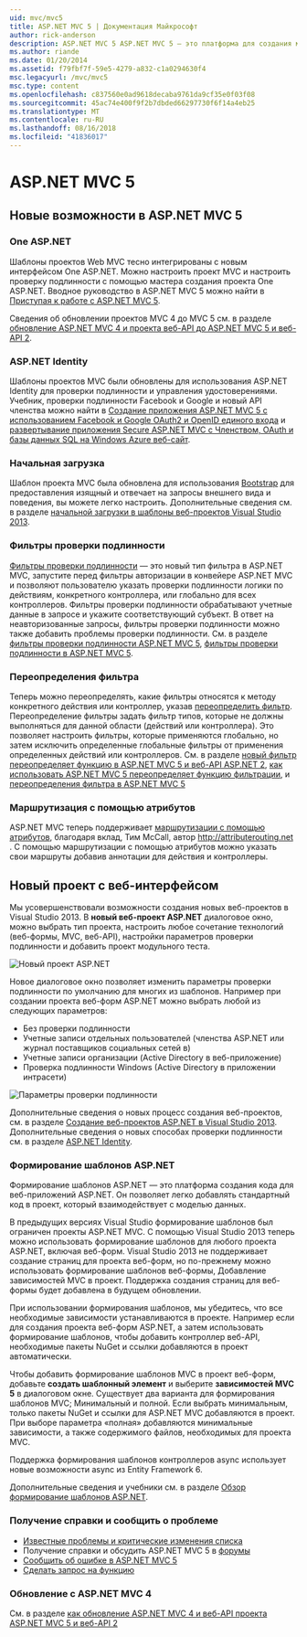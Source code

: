 ```yaml
---
uid: mvc/mvc5
title: ASP.NET MVC 5 | Документация Майкрософт
author: rick-anderson
description: ASP.NET MVC 5 ASP.NET MVC 5 — это платформа для создания масштабируемых, основанные на стандартах веб-приложений, с помощью хорошо проверенных шаблонах проектирования и мощь AS...
ms.author: riande
ms.date: 01/20/2014
ms.assetid: f79fbf7f-59e5-4279-a832-c1a0294630f4
msc.legacyurl: /mvc/mvc5
msc.type: content
ms.openlocfilehash: c837560e0ad9618decaba9761da9cf35e0f03f08
ms.sourcegitcommit: 45ac74e400f9f2b7dbded66297730f6f14a4eb25
ms.translationtype: MT
ms.contentlocale: ru-RU
ms.lasthandoff: 08/16/2018
ms.locfileid: "41836017"
---
```

<a name="aspnet-mvc-5"></a>ASP.NET MVC 5
====================
## <a name="whats-new-in-aspnet-mvc-5"></a>Новые возможности в ASP.NET MVC 5

### <a name="one-aspnet"></a>One ASP.NET

Шаблоны проектов Web MVC тесно интегрированы с новым интерфейсом One ASP.NET. Можно настроить проект MVC и настроить проверку подлинности с помощью мастера создания проекта One ASP.NET. Вводное руководство в ASP.NET MVC 5 можно найти в [Приступая к работе с ASP.NET MVC 5](overview/getting-started/introduction/getting-started.md).

Сведения об обновлении проектов MVC 4 до MVC 5 см. в разделе [обновление ASP.NET MVC 4 и проекта веб-API до ASP.NET MVC 5 и веб-API 2](overview/releases/how-to-upgrade-an-aspnet-mvc-4-and-web-api-project-to-aspnet-mvc-5-and-web-api-2.md).

### <a name="aspnet-identity"></a>ASP.NET Identity

Шаблоны проектов MVC были обновлены для использования ASP.NET Identity для проверки подлинности и управления удостоверениями. Учебник, проверки подлинности Facebook и Google и новый API членства можно найти в [Создание приложения ASP.NET MVC 5 с использованием Facebook и Google OAuth2 и OpenID единого входа](overview/security/create-an-aspnet-mvc-5-app-with-facebook-and-google-oauth2-and-openid-sign-on.md) и [развертывание приложения Secure ASP.NET MVC с Членством, OAuth и базы данных SQL на Windows Azure веб-сайт](https://docs.microsoft.com/aspnet/core/security/authorization/secure-data).

### <a name="bootstrap"></a>Начальная загрузка

Шаблон проекта MVC была обновлена для использования [Bootstrap](http://getbootstrap.com/) для предоставления изящный и отвечает на запросы внешнего вида и поведения, вы можете легко настроить. Дополнительные сведения см. в разделе [начальной загрузки в шаблоны веб-проектов Visual Studio 2013](../visual-studio/overview/2013/creating-web-projects-in-visual-studio.md#bootstrap).

### <a name="authentication-filters"></a>Фильтры проверки подлинности

[Фильтры проверки подлинности](http://www.dotnetcurry.com/showarticle.aspx?ID=957) — это новый тип фильтра в ASP.NET MVC, запустите перед фильтры авторизации в конвейере ASP.NET MVC и позволяют пользователю указать проверки подлинности логики по действиям, конкретного контроллера, или глобально для всех контроллеров. Фильтры проверки подлинности обрабатывают учетные данные в запросе и укажите соответствующий субъект. В ответ на неавторизованные запросы, фильтры проверки подлинности можно также добавить проблемы проверки подлинности. См. в разделе [фильтры проверки подлинности ASP.NET MVC 5](http://www.dotnetcurry.com/showarticle.aspx?ID=957), [фильтры проверки подлинности в ASP.NET MVC 5](http://theshravan.net/blog/authentication-filters-in-asp-net-mvc-5/).

### <a name="filter-overrides"></a>Переопределения фильтра

Теперь можно переопределять, какие фильтры относятся к методу конкретного действия или контроллер, указав [переопределить фильтр](http://www.davidhayden.me/blog/filter-overrides-in-asp-net-mvc-5). Переопределение фильтры задать фильтр типов, которые не должны выполняться для данной области (действий или контроллера). Это позволяет настроить фильтры, которые применяются глобально, но затем исключить определенные глобальные фильтры от применения определенных действий или контроллеров. См. в разделе [новый фильтр переопределяет функцию в ASP.NET MVC 5 и веб-API ASP.NET 2](https://weblogs.asp.net/imranbaloch/archive/2013/09/25/new-filter-overrides-in-asp-net-mvc-5-and-asp-net-web-api-2.aspx), [как использовать ASP.NET MVC 5 переопределяет функцию фильтрации](http://hackwebwith.net/how-to-use-the-asp-net-mvc-5-filter-overrides-feature/), и [переопределения фильтра в ASP.NET MVC 5](http://www.davidhayden.me/blog/filter-overrides-in-asp-net-mvc-5)

### <a name="attribute-routing"></a>Маршрутизация с помощью атрибутов

ASP.NET MVC теперь поддерживает [маршрутизации с помощью атрибутов](https://blogs.msdn.com/b/webdev/archive/2013/10/17/attribute-routing-in-asp-net-mvc-5.aspx), благодаря вклад, Тим McCall, автор [ http://attributerouting.net ](http://attributerouting.net). С помощью маршрутизации с помощью атрибутов можно указать свои маршруты добавив аннотации для действия и контроллеры.

## <a name="new-web-project-experience"></a>Новый проект с веб-интерфейсом

Мы усовершенствовали возможности создания новых веб-проектов в Visual Studio 2013. В **новый веб-проект ASP.NET** диалоговое окно, можно выбрать тип проекта, настроить любое сочетание технологий (веб-формы, MVC, веб-API), настройки параметров проверки подлинности и добавить проект модульного теста.

![Новый проект ASP.NET](mvc5/_static/image1.png)

Новое диалоговое окно позволяет изменить параметры проверки подлинности по умолчанию для многих из шаблонов. Например при создании проекта веб-форм ASP.NET можно выбрать любой из следующих параметров:

- Без проверки подлинности
- Учетные записи отдельных пользователей (членства ASP.NET или журнал поставщиков социальных сетей в)
- Учетные записи организации (Active Directory в веб-приложение)
- Проверка подлинности Windows (Active Directory в приложении интрасети)

![Параметры проверки подлинности](mvc5/_static/image2.png)

Дополнительные сведения о новых процесс создания веб-проектов, см. в разделе [Создание веб-проектов ASP.NET в Visual Studio 2013](../visual-studio/overview/2013/creating-web-projects-in-visual-studio.md). Дополнительные сведения о новых способах проверки подлинности см. в разделе [ASP.NET Identity](../identity/overview/index.md).

<a id="scaffold"></a>
### <a name="aspnet-scaffolding"></a>Формирование шаблонов ASP.NET

Формирование шаблонов ASP.NET — это платформа создания кода для веб-приложений ASP.NET. Он позволяет легко добавлять стандартный код в проект, который взаимодействует с моделью данных.

В предыдущих версиях Visual Studio формирование шаблонов был ограничен проекты ASP.NET MVC. С помощью Visual Studio 2013 теперь можно использовать формирование шаблонов для любого проекта ASP.NET, включая веб-форм. Visual Studio 2013 не поддерживает создание страниц для проекта веб-форм, но по-прежнему можно использовать формирование шаблонов веб-формы, Добавление зависимостей MVC в проект. Поддержка создания страниц для веб-формы будет добавлена в будущем обновлении.

При использовании формирования шаблонов, мы убедитесь, что все необходимые зависимости устанавливаются в проекте. Например если для создания проекта веб-форм ASP.NET, а затем использовать формирование шаблонов, чтобы добавить контроллер веб-API, необходимые пакеты NuGet и ссылки добавляются в проект автоматически.

Чтобы добавить формирование шаблонов MVC в проект веб-форм, добавьте **создать шаблонный элемент** и выберите **зависимостей MVC 5** в диалоговом окне. Существует два варианта для формирования шаблонов MVC; Минимальный и полной. Если выбрать минимальным, только пакеты NuGet и ссылки для ASP.NET MVC добавляются в проект. При выборе параметра «полная» добавляются минимальные зависимости, а также содержимого файлов, необходимых для проекта MVC.

Поддержка формирования шаблонов контроллеров async использует новые возможности async из Entity Framework 6.

Дополнительные сведения и учебники см. в разделе [Обзор формирование шаблонов ASP.NET](../visual-studio/overview/2013/aspnet-scaffolding-overview.md).

### <a name="getting-help-and-reporting-issues"></a>Получение справки и сообщить о проблеме

- [Известные проблемы и критические изменения списка](../visual-studio/overview/2013/release-notes.md#knownissues)
- Получение справки и обсудить ASP.NET MVC 5 в [форумы](https://forums.asp.net/1146.aspx)
- [Сообщить об ошибке в ASP.NET MVC 5](https://github.com/aspnet/AspNetWebStack/issues)
- [Сделать запрос на функцию](http://aspnet.uservoice.com/forums/41201-asp-net-mvc)

### <a name="upgrading-from-aspnet-mvc-4"></a>Обновление с ASP.NET MVC 4

См. в разделе [как обновление ASP.NET MVC 4 и веб-API проекта ASP.NET MVC 5 и веб-API 2](overview/releases/how-to-upgrade-an-aspnet-mvc-4-and-web-api-project-to-aspnet-mvc-5-and-web-api-2.md)
